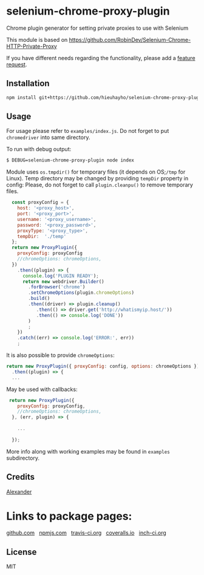 # selenium-chrome-proxy-plugin

Chrome plugin generator for setting private proxies to use with Selenium


This module is based on https://github.com/RobinDev/Selenium-Chrome-HTTP-Private-Proxy



If you have different needs regarding the functionality, please add a [feature request](https://github.com/alykoshin/selenium-chrome-proxy-plugin/issues).


## Installation

```sh
npm install git+https://github.com/hieuhayho/selenium-chrome-proxy-plugin.git
```

## Usage

For usage please refer to `examples/index.js`.
Do not forget to put `chromedriver` into same directory.  

To run with debug output:

```sh
$ DEBUG=selenium-chrome-proxy-plugin node index
```

Module uses `os.tmpdir()` for temporary files (it depends on OS;`/tmp` for Linux). 
Temp directory may be changed by providing `tempDir` property in config:
Please, do not forget to call `plugin.cleanpu()` to remove temporary files.

```js
  const proxyConfig = {
    host: '<proxy_host>',
    port: '<proxy_port>', 
    username: '<proxy_username>', 
    password: '<proxy_password>',
    proxyType: '<proxy_type>',
    tempDir:  './temp' 
  };
  return new ProxyPlugin({
    proxyConfig: proxyConfig
    //chromeOptions: chromeOptions,
  })
    .then((plugin) => {
      console.log('PLUGIN READY');
      return new webdriver.Builder()
        .forBrowser('chrome')
        .setChromeOptions(plugin.chromeOptions)
        .build()
        .then((driver) => plugin.cleanup()
           .then(() => driver.get('http://whatismyip.host/'))
           .then(() => console.log('DONE'))
        )
        ;
    })
    .catch((err) => console.log('ERROR:', err))
    ;
```

It is also possible to provide `chromeOptions`:

```js 
return new ProxyPlugin({ proxyConfig: config, options: chromeOptions })
  .then((plugin) => {
  ...
```

May be used with callbacks:

```js
 return new ProxyPlugin({
    proxyConfig: proxyConfig,
    //chromeOptions: chromeOptions,
  }, (err, plugin) => {
  
    ...
    
  });
```

More info along with working examples may be found in `examples` subdirectory.


## Credits
[Alexander](https://github.com/alykoshin/)


# Links to package pages:

[github.com](https://github.com/alykoshin/selenium-chrome-proxy-plugin) &nbsp; [npmjs.com](https://www.npmjs.com/package/selenium-chrome-proxy-plugin) &nbsp; [travis-ci.org](https://travis-ci.org/alykoshin/selenium-chrome-proxy-plugin) &nbsp; [coveralls.io](https://coveralls.io/github/alykoshin/selenium-chrome-proxy-plugin) &nbsp; [inch-ci.org](https://inch-ci.org/github/alykoshin/selenium-chrome-proxy-plugin)


## License

MIT
